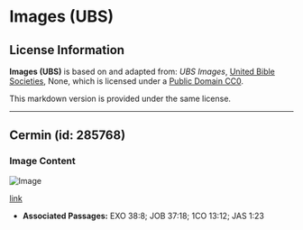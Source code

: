 # Images (UBS)

## License Information

**Images (UBS)** is based on and adapted from: _UBS Images_, [United Bible Societies](https://unitedbiblesocieties.org/), None, which is licensed under a [Public Domain CC0](https://creativecommons.org/public-domain/cc0/).

This markdown version is provided under the same license.



--------------------------------

## Cermin (id: 285768)

### Image Content

![Image](https://cdn.aquifer.bible/aquifer-content/resources/Media/WEB-0487_mirror.jpg)

[link](https://cdn.aquifer.bible/aquifer-content/resources/Media/WEB-0487_mirror.jpg)

* **Associated Passages:** EXO 38:8; JOB 37:18; 1CO 13:12; JAS 1:23


